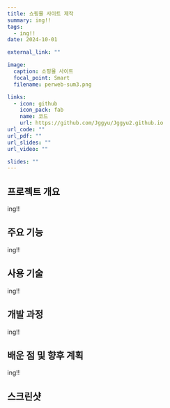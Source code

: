 ```yaml
---
title: 쇼핑몰 사이트 제작
summary: ing!!
tags:
  - ing!!
date: 2024-10-01

external_link: ""

image:
  caption: 쇼핑몰 사이트
  focal_point: Smart
  filename: perweb-sum3.png

links:
  - icon: github
    icon_pack: fab
    name: 코드
    url: https://github.com/Jggyu/Jggyu2.github.io
url_code: ""
url_pdf: ""
url_slides: ""
url_video: ""

slides: ""
---
```


## 프로젝트 개요

ing!!

## 주요 기능

ing!!

## 사용 기술

ing!!

## 개발 과정

ing!!

## 배운 점 및 향후 계획

ing!!

## 스크린샷